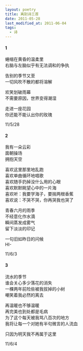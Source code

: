 ```yaml
---
layout: poetry
title: 离别诗三首
date: 2011-05-28
last_modified_at: 2011-06-04
tags:
  - 诗
---
```

#### 1

蜷缩在黄昏的温柔里<br>
右脑与左脑似乎有无法调和的争执

告别的季节又至<br>
一切风吹不散的都将溶解

欢笑划破雨幕<br>
不需要原因，世界变得潮湿

走进一座花园<br>
你还能不能认出你的玫瑰

11/5/28

#### 2

我有一朵云彩<br>
面朝操场<br>
拥抱天空<br>

喜欢这里那里地乱跑<br>
喜欢单曲循环地唱歌<br>
喜欢随手扔掉没什么用的心眼<br>
喜欢默默眺望心中的一片海<br>
喜欢听：我要学海子，要揣两根香蕉<br>
喜欢说：不哭不哭，你再哭我也哭了<br>

青春六月的雨季<br>
不经意化作水滴<br>
瞬间蒸发成雾气<br>
留下淡淡的印记<br>

一句旧如昨日的问候<br>
HI-

11/6/3

#### 3

流水的季节<br>
谁会关心多少落花的消失<br>
一棵两年前险些被我拔掉的小树<br>
嘲笑着我必然的离去

再温暖也不够温暖<br>
再完美也到处都是毛病<br>
为了这个每天被我骂八百次的地方<br>
我将让每一个对她有半句微言的人流血

只因为明天我不再属于这里

11/6/4
